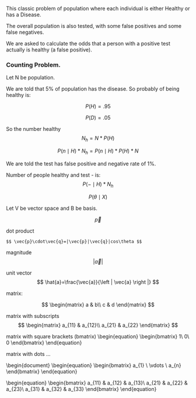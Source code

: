 
<!--
file <- "500_Bayes_Theorem.md"
This is markdown file.
Using print_pdf.sh %  out.pdf   pandoc will produce .pdf files with appropriate
latex packages.
-->

This classic problem of population where each individual is either  Healthy or
has a Disease.

The overall population is also tested, with some false positives and some false
negatives.

We are asked to calculate the odds that a person with a positive test actually
is healthy (a false positive).


### Counting Problem.

Let N be population.

We are told that 5% of population has the disease.   So probably of being
healthy is:


$$  P(H) = .95 $$

$$  P(D) = .05 $$

So the number healthy 
$$ N_h = N * P(H) $$

$$	P(n \mid H) * N_h = P(n \mid H) * P(H) * N $$

We are told the test has false positive and negative rate of 1%.

Number of people healthy and test - is: 
$$ P(- \mid H) * N_h $$

<!--

$\Pr{A=a} = \Pr{B=b \given C=c}$

\[ \Pr(A{=}a) = \Pr(B{=}b \mid C{=}c) \]





-->	

$$P(\theta \mid X)$$

Let V be vector space and B be basis.

$$	\vec{p} $$

dot product

    $$ \vec{p}\cdot\vec{q}=|\vec{p}|\vec{q}|cos\theta $$

magnitude
$$ \left| \vec{a} \right| $$

unit vector
$$ \hat{a}=\frac{\vec{a}}{\left | \vec{a} \right |} $$

matrix:

$$
  \begin{matrix}
    a & b\\
    c & d 
  \end{matrix}
$$

matrix with subscripts
$$
  \begin{matrix}
    a_{11} & a_{12}\\ 
    a_{21} & a_{22}
  \end{matrix}
$$

matrix with square brackets (bmatrix)
\begin{equation}
\begin{bmatrix}
     1\\ 
     0\\
     0 
\end{bmatrix}
\end{equation}


matrix with dots ...

\begin{document}
\begin{equation}
 \begin{bmatrix} 
   a_{1} \\ \vdots \\ a_{n} 
\end{bmatrix}
\end{equation}

\begin{equation}
\begin{bmatrix}
     a_{11} & a_{12} & a_{13}\\ 
     a_{21} & a_{22} & a_{23}\\
     a_{31} & a_{32} & a_{33} 
\end{bmatrix}
\end{equation}
